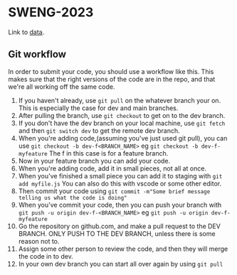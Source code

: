 # SWENG-2023

Link to [data](https://ibm.box.com/s/agr9cfdru7ks9ztp7gabpjx1xu9ah6gu).

## Git workflow
In order to submit your code, you should use a workflow like this. This makes sure that the right versions of the code are in the repo, and that we're all working off the same code. 

1. If you haven't already, use `git pull` on the whatever branch your on. This is especially the case for dev and main branches. 
2. After pulling the branch, use `git checkout` to get on to the dev branch.
3. If you don't have the dev branch on your local machine, use `git fetch` and then `git switch dev` to get the remote dev branch. 
3. When you're adding code,(assuming you've just used git pull), you can use `git checkout -b dev-f<BRANCH_NAME>` eg `git checkout -b dev-f-myfeature` The f in this case is for a feature branch.
4. Now in your feature branch you can add your code. 
5. When you're adding code, add it in small pieces, not all at once. 
6. When you've finished a small piece you can add it to staging with `git add myfile.js` You can also do this with vscode or some other editor. 
7. Then commit your code using `git commit -m"Some brief message telling us what the code is doing"`
8. When you've commit your code, then you can push your branch with `git push -u origin dev-f-<BRANCH_NAME>` eg `git push -u origin dev-f-myfeature`
9. Go the repository on github.com, and make a pull request to the DEV BRANCH. ONLY PUSH TO THE DEV BRANCH, unless there is some reason not to. 
10. Assign some other person to review the code, and then they will merge the code in to dev.
11. In your own dev branch you can start all over again by using `git pull`
